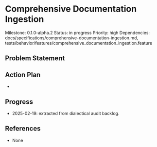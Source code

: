 # Comprehensive Documentation Ingestion
Milestone: 0.1.0-alpha.2
Status: in progress
Priority: high
Dependencies: docs/specifications/comprehensive-documentation-ingestion.md, tests/behavior/features/comprehensive_documentation_ingestion.feature

## Problem Statement
<description>


## Action Plan
- <tasks>

## Progress
- 2025-02-19: extracted from dialectical audit backlog.

## References
- None
